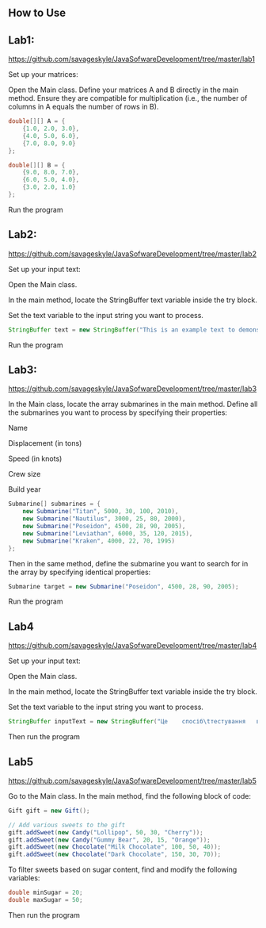 ## How to Use

## Lab1:
https://github.com/savageskyle/JavaSofwareDevelopment/tree/master/lab1

Set up your matrices:

Open the Main class.
Define your matrices A and B directly in the main method. Ensure they are compatible for multiplication (i.e., the number of columns in A equals the number of rows in B).
```java
double[][] A = {
    {1.0, 2.0, 3.0},
    {4.0, 5.0, 6.0},
    {7.0, 8.0, 9.0}
};

double[][] B = {
    {9.0, 8.0, 7.0},
    {6.0, 5.0, 4.0},
    {3.0, 2.0, 1.0}
};
```
Run the program



## Lab2:
https://github.com/savageskyle/JavaSofwareDevelopment/tree/master/lab2

Set up your input text:

Open the Main class.

In the main method, locate the StringBuffer text variable inside the try block.

Set the text variable to the input string you want to process.

```java
StringBuffer text = new StringBuffer("This is an example text to demonstrate processing");
```

Run the program



## Lab3:
https://github.com/savageskyle/JavaSofwareDevelopment/tree/master/lab3

In the Main class, locate the array submarines in the main method. Define all the submarines you want to process by specifying their properties:

Name

Displacement (in tons)

Speed (in knots)

Crew size

Build year
```java
Submarine[] submarines = {
    new Submarine("Titan", 5000, 30, 100, 2010),
    new Submarine("Nautilus", 3000, 25, 80, 2000),
    new Submarine("Poseidon", 4500, 28, 90, 2005),
    new Submarine("Leviathan", 6000, 35, 120, 2015),
    new Submarine("Kraken", 4000, 22, 70, 1995)
};
```

Then in the same method, define the submarine you want to search for in the array by specifying identical properties:

```java
Submarine target = new Submarine("Poseidon", 4500, 28, 90, 2005);
```

Run the program



## Lab4 
https://github.com/savageskyle/JavaSofwareDevelopment/tree/master/lab4

Set up your input text:

Open the Main class.

In the main method, locate the StringBuffer text variable inside the try block.

Set the text variable to the input string you want to process.


```java
StringBuffer inputText = new StringBuffer("Це    спосіб\tтестування   відпрацювання програми!");
```

Then run the program



## Lab5
https://github.com/savageskyle/JavaSofwareDevelopment/tree/master/lab5

Go to the Main class. In the main method, find the following block of code:

   ```java
   Gift gift = new Gift();

   // Add various sweets to the gift
   gift.addSweet(new Candy("Lollipop", 50, 30, "Cherry"));
   gift.addSweet(new Candy("Gummy Bear", 20, 15, "Orange"));
   gift.addSweet(new Chocolate("Milk Chocolate", 100, 50, 40));
   gift.addSweet(new Chocolate("Dark Chocolate", 150, 30, 70));
```
To filter sweets based on sugar content, find and modify the following variables:

```java
double minSugar = 20;
double maxSugar = 50;
```

Then run the program


